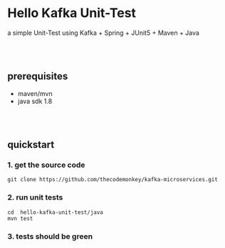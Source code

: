 # Hello Kafka Unit-Test
a simple Unit-Test using Kafka + Spring + JUnit5 + Maven + Java

<br/><br/>
## prerequisites

- maven/mvn
- java sdk 1.8

<br/><br/>

## quickstart

### 1. get the source code

```shell
git clone https://github.com/thecodemonkey/kafka-microservices.git
```

### 2. run unit tests

```shell
cd  hello-kafka-unit-test/java
mvn test
```

### 3. tests should be green

<br/><br/>
